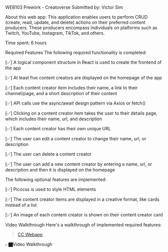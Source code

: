 WEB103 Prework -  Creatoverse
Submitted by:  Victor Sim

About this web app:  This application enables users to perform CRUD (create, read, update, and delete) actions on their preferred content producers. These producers encompass individuals on platforms such as Twitch, YouTube, Instagram, TikTok, and others.

Time spent: 6 hours

Required Features
The following required functionality is completed:

[✅] A logical component structure in React is used to create the frontend of the app

[✅] At least five content creators are displayed on the homepage of the app

[✅] Each content creator item includes their name, a link to their channel/page, and a short description of their content

[✅] API calls use the async/await design pattern via Axios or fetch()

[✅] Clicking on a content creator item takes the user to their details page, which includes their name, url, and description

[✅] Each content creator has their own unique URL

[✅] The user can edit a content creator to change their name, url, or description

[✅] The user can delete a content creator

[✅] The user can add a new content creator by entering a name, url, or description and then it is displayed on the homepage

The following optional features are implemented:

[✅] Picocss is used to style HTML elements

[✅] The content creator items are displayed in a creative format, like cards instead of a list

[✅] An image of each content creator is shown on their content creator card

Video Walkthrough
Here's a walkthrough of implemented required features:

<blockquote class="imgur-embed-pub" lang="en" data-id="a/ueEdW3o"  ><a href="//imgur.com/a/ueEdW3o">CC Webapp</a></blockquote>

👉🏿Video Walkthrough
